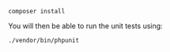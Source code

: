 ```
composer install
```

You will then be able to run the unit tests using:

```
./vendor/bin/phpunit
```
